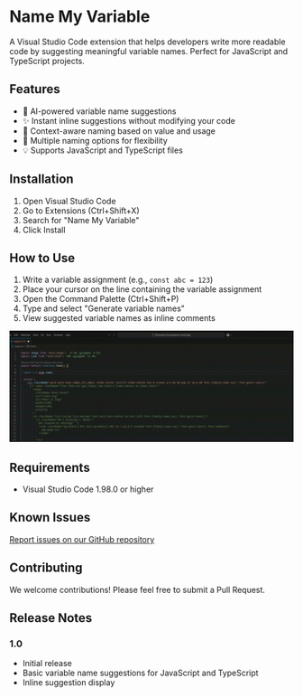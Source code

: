 # Name My Variable

A Visual Studio Code extension that helps developers write more readable code by suggesting meaningful variable names. Perfect for JavaScript and TypeScript projects.

## Features

- 🤖 AI-powered variable name suggestions
- ✨ Instant inline suggestions without modifying your code
- 🎯 Context-aware naming based on value and usage
- 🔄 Multiple naming options for flexibility
- 💡 Supports JavaScript and TypeScript files

## Installation

1. Open Visual Studio Code
2. Go to Extensions (Ctrl+Shift+X)
3. Search for "Name My Variable"
4. Click Install

## How to Use

1. Write a variable assignment (e.g., `const abc = 123`)
2. Place your cursor on the line containing the variable assignment
3. Open the Command Palette (Ctrl+Shift+P)
4. Type and select "Generate variable names"
5. View suggested variable names as inline comments

![Demo Video](./demo.gif)

## Requirements

- Visual Studio Code 1.98.0 or higher

## Known Issues

[Report issues on our GitHub repository](https://github.com/RChaubey16/name-my-variable/issues)

## Contributing

We welcome contributions! Please feel free to submit a Pull Request.

## Release Notes

### 1.0

- Initial release
- Basic variable name suggestions for JavaScript and TypeScript
- Inline suggestion display
